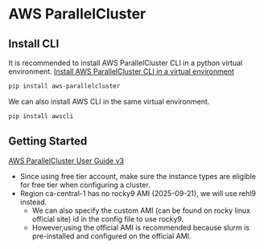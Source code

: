 # AWS ParallelCluster

## Install CLI

It is recommended to install AWS ParallelCluster CLI in a python virtual environment. [Install AWS ParallelCluster CLI in a virtual environment](https://docs.aws.amazon.com/parallelcluster/latest/ug/install-v3-virtual-environment.html)

```bash
pip install aws-parallelcluster
```

We can also install AWS CLI in the same virtual environment.

```bash
pip install awscli
```

## Getting Started

[AWS ParallelCluster User Guide v3](https://docs.aws.amazon.com/parallelcluster/latest/ug/install-v3-configuring.html)

- Since using free tier account, make sure the instance types are eligible for free tier when configuring a cluster.
- Region ca-central-1 has no rocky9 AMI (2025-09-21), we will use rehl9 instead.
  - We can also specify the custom AMI (can be found on rocky linux official site) id in the config file to use rocky9.
  - However,using the official AMI is recommended because slurm is pre-installed and configured on the official AMI.

